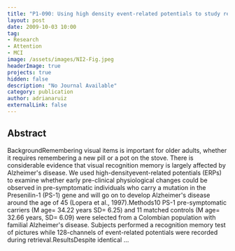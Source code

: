 ```yaml
---
title: "P1‐090: Using high density event‐related potentials to study recognition memory in pre‐symptomatic individuals with familial Alzheimer's disease due to E280A presenilin‐1 mutation"
layout: post
date: 2009-10-03 10:00
tag: 
- Research
- Attention
- MCI
image: /assets/images/NI2-Fig.jpeg
headerImage: true
projects: true
hidden: false
description: "No Journal Available"
category: publication
author: adrianaruiz
externalLink: false
---
```


## Abstract
BackgroundRemembering visual items is important for older adults, whether it requires remembering a new pill or a pot on the stove. There is considerable evidence that visual recognition memory is largely affected by Alzheimer's disease. We used high-densityevent-related potentials (ERPs) to examine whether early pre-clinical physiological changes could be observed in pre-symptomatic individuals who carry a mutation in the Presenilin-1 (PS-1) gene and will go on to develop Alzheimer's disease around the age of 45 (Lopera et al., 1997).Methods10 PS-1 pre-symptomatic carriers (M age= 34.22 years SD= 6.25) and 11 matched controls (M age= 32.66 years, SD= 6.09) were selected from a Colombian population with familial Alzheimer's disease. Subjects performed a recognition memory test of pictures while 128-channels of event-related potentials were recorded during retrieval.ResultsDespite identical …
